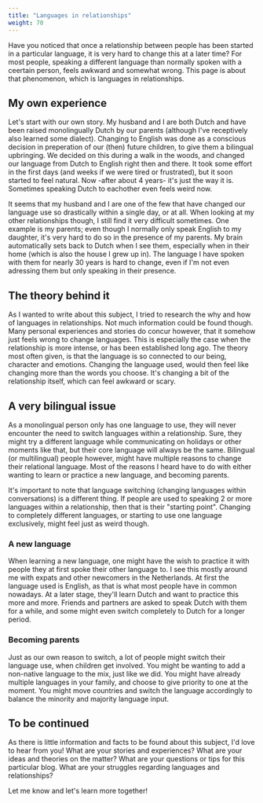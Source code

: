 ```yaml
---
title: "Languages in relationships"
weight: 70
---
```


Have you noticed that once a relationship between people has been started in a particular language, it is very hard to change this at a later time? For most people, speaking a different language than normally spoken with a ceertain person, feels awkward and somewhat wrong. This page is about that phenomenon, which is languages in relationships.

## My own experience
Let's start with our own story. My husband and I are both Dutch and have been raised monolingually Dutch by our parents (although I've receptively also learned some dialect). Changing to English was done as a conscious decision in preperation of our (then) future children, to give them a bilingual upbringing. We decided on this during a walk in the woods, and changed our language from Dutch to English right then and there. It took some effort in the first days (and weeks if we were tired or frustrated), but it soon started to feel natural. Now -after about 4 years- it's just the way it is. Sometimes speaking Dutch to eachother even feels weird now. 

It seems that my husband and I are one of the few that have changed our language use so drastically within a single day, or at all. When looking at my other relationships though, I still find it very difficult sometimes. One example is my parents; even though I normally only speak English to my daughter, it's very hard to do so in the presence of my parents. My brain automatically sets back to Dutch when I see them, especially when in their home (which is also the house I grew up in). The language I have spoken with them for nearly 30 years is hard to change, even if I'm not even adressing them but only speaking in their presence. 

## The theory behind it
As I wanted to write about this subject, I tried to research the why and how of languages in relationships. Not much information could be found though. Many personal experiences and stories do concur however, that it somehow just feels wrong to change languages. This is especially the case when the relationship is more intense, or has been established long ago. The theory most often given, is that the language is so connected to our being, character and emotions. Changing the language used, would then feel like changing more than the words you choose. It's changing a bit of the relationship itself, which can feel awkward or scary. 

## A very bilingual issue
As a monolingual person only has one language to use, they will never encounter the need to switch languages within a relationship. Sure, they might try a different language while communicating on holidays or other moments like that, but their core language will always be the same. Bilingual (or multilingual) people however, might have multiple reasons to change their relational language. Most of the reasons I heard have to do with either wanting to learn or practice a new language, and becoming parents.

It's important to note that language switching (changing languages within conversations) is a different thing. If people are used to speaking 2 or more languages within a relationship, then that is their "starting point". Changing to completely different languages, or starting to use one language exclusively, might feel just as weird though. 

### A new language
When learning a new language, one might have the wish to practice it with people they at first spoke their other language to. I see this mostly around me with expats and other newcomers in the Netherlands. At first the language used is English, as that is what most people have in common nowadays. At a later stage, they'll learn Dutch and want to practice this more and more. Friends and partners are asked to speak Dutch with them for a while, and some might even switch completely to Dutch for a longer period. 

### Becoming parents
Just as our own reason to switch, a lot of people might switch their language use, when children get involved. You might be wanting to add a non-native language to the mix, just like we did. You might have already multiple languages in your family, and choose to give priority to one at the moment. You might move countries and switch the language accordingly to balance the minority and majority language input. 

## To be continued
As there is little information and facts to be found about this subject, I'd love to hear from you! 
What are your stories and experiences?
What are your ideas and theories on the matter?
What are your questions or tips for this particular blog. 
What are your struggles regarding languages and relationships?

Let me know and let's learn more together!
